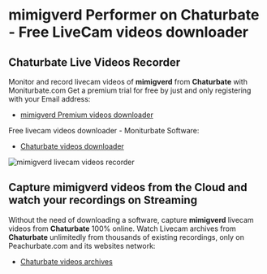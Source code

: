 # mimigverd Performer on Chaturbate - Free LiveCam videos downloader

## Chaturbate Live Videos Recorder

Monitor and record livecam videos of **mimigverd** from **Chaturbate** with Moniturbate.com
Get a premium trial for free by just and only registering with your Email address:
* [mimigverd Premium videos downloader](https://moniturbate.com/request-demo-licence-key.html)

Free livecam videos downloader - Moniturbate Software:
* [Chaturbate videos downloader](https://moniturbate.com/moniturbate-download-software.html)

![mimigverd livecam videos recorder](https://peachurnet.com/templates/moniturbate-software.png)


## Capture mimigverd videos from the Cloud and watch your recordings on Streaming

Without the need of downloading a software, capture **mimigverd** livecam videos from **Chaturbate** 100% online.
Watch Livecam archives from **Chaturbate** unlimitedly from thousands of existing recordings, only on Peachurbate.com and its websites network:
* [Chaturbate videos archives](https://peachurnet.com/)